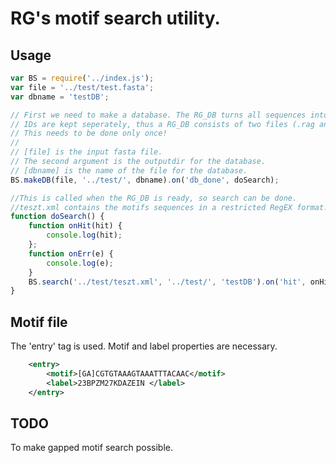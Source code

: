 # RG's motif search utility.


Usage
------

```javascript
var BS = require('../index.js');
var file = '../test/test.fasta';
var dbname = 'testDB';

// First we need to make a database. The RG_DB turns all sequences into 4mers and keeps them in a binary format. 
// IDs are kept seperately, thus a RG_DB consists of two files (.rag and .ids). 
// This needs to be done only once!
//
// [file] is the input fasta file.
// The second argument is the outputdir for the database.
// [dbname] is the name of the file for the database.
BS.makeDB(file, '../test/', dbname).on('db_done', doSearch);

//This is called when the RG_DB is ready, so search can be done.
//teszt.xml contains the motifs sequences in a restricted RegEX format.
function doSearch() {
    function onHit(hit) {
        console.log(hit);
    };
    function onErr(e) {
        console.log(e);
    }
    BS.search('../test/teszt.xml', '../test/', 'testDB').on('hit', onHit).on('error', onErr);
}
```

Motif file
------

The 'entry' tag is used. Motif and label properties are necessary.

```xml
	<entry>
		<motif>[GA]CGTGTAAAGTAAATTTACAAC</motif>
		<label>23BPZM27KDAZEIN </label>
	</entry>
```
TODO
-----
To make gapped motif search possible.
